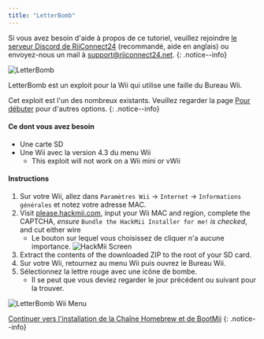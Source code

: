 ```yaml
---
title: "LetterBomb"
---
```


Si vous avez besoin d'aide à propos de ce tutoriel, veuillez rejoindre [le serveur Discord de RiiConnect24](https://discord.gg/b4Y7jfD) (recommandé, aide en anglais) ou envoyez-nous un mail à [support@riiconnect24.net](mailto:support@riiconnect24.net).
{: .notice--info}

![LetterBomb](/images/letterbomb.png)

LetterBomb est un exploit pour la Wii qui utilise une faille du Bureau Wii.

Cet exploit est l'un des nombreux existants. Veuillez regarder la page [Pour débuter](/get-started) pour d'autres options.
{: .notice--info}

#### Ce dont vous avez besoin
- Une carte SD
- Une Wii avec la version 4.3 du menu Wii
   - This exploit will not work on a Wii mini or vWii

#### Instructions

1. Sur votre Wii, allez dans `Paramètres Wii` -> `Internet` -> `Informations générales` et notez votre adresse MAC.
2. Visit [please.hackmii.com](https://please.hackmii.com), input your Wii MAC and region, complete the CAPTCHA, *ensure* `Bundle the HackMii Installer for me!` *is checked*, and cut either wire
   - Le bouton sur lequel vous choisissez de cliquer n'a aucune importance. ![HackMii Screen](/images/Wii/LetterBomb-PC.png)
3. Extract the contents of the downloaded ZIP to the root of your SD card.
4. Sur votre Wii, retournez au menu Wii puis ouvrez le Bureau Wii.
5. Sélectionnez la lettre rouge avec une icône de bombe.
   - Il se peut que vous deviez regarder le jour précédent ou suivant pour la trouver.

![LetterBomb Wii Menu](/images/Wii/LetterBomb-Wii.png)

[Continuer vers l'installation de la Chaîne Homebrew et de BootMii](hbc)
{: .notice--info}
